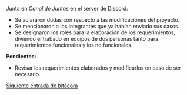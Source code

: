 Junta en *Canal de Juntas* en el server de Discord:
* Se aclararon dudas con respecto a las modificaciones del proyecto.
* Se mencionaron a los integrantes que ya habían enviado sus casos.
* Se designaron los roles para la elaboración de los requerimientos, diviendo el trabado en equipos de dos personas tanto para requerimientos funcionales y los no funcionales.

**Pendientes:**
* Revisar los requerimientos elaborados y modificarlos en caso de ser necesario.

[Siguiente entrada de bitácora](https://github.com/Edwin-Lines/Proyecto-And-Then...-/blob/main/Documentaci%C3%B3n/Bit%C3%A1coras/Bit%C3%A1coras%20de%20Primera%20entrega/5.%20D%C3%ADa%2017%20de%20noviembre%20del%202020.md "Siguiente entrada de bitácora")
